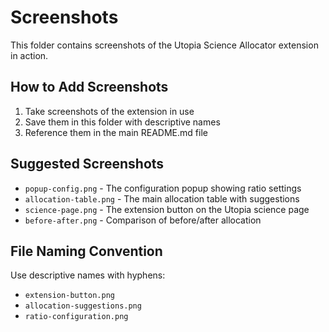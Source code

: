 # Screenshots

This folder contains screenshots of the Utopia Science Allocator extension in action.

## How to Add Screenshots

1. Take screenshots of the extension in use
2. Save them in this folder with descriptive names
3. Reference them in the main README.md file

## Suggested Screenshots

- `popup-config.png` - The configuration popup showing ratio settings
- `allocation-table.png` - The main allocation table with suggestions
- `science-page.png` - The extension button on the Utopia science page
- `before-after.png` - Comparison of before/after allocation

## File Naming Convention

Use descriptive names with hyphens:
- `extension-button.png`
- `allocation-suggestions.png`
- `ratio-configuration.png`
